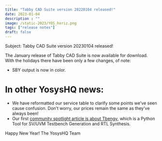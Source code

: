 ```yaml
---
title: "Tabby CAD Suite version 20220104 released!"
date: 2023-01-04
description : ""
image: /static-2023/YOS_horiz.png
tags: ["release notes"]
draft: false
---
```


Subject: Tabby CAD Suite version 20230104 released!

The January release of Tabby CAD Suite is now available for download. With the holidays there have been only a few changes, of note:

* SBY output is now in color.

# In other YosysHQ news:

* We have reformatted our service table to clarify some points we've seen cause confusion. Don't worry, our prices remain the same as they've always been!
* Our first [community spotlight article is about Tbengy](/p/community-spotlight-tbengy/), which is a Python Tool for SV/UVM Testbench Generation and RTL Synthesis.

Happy New Year!
The YosysHQ Team
